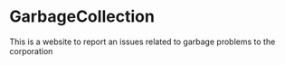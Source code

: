 # GarbageCollection
This is a website to report an issues related to garbage problems to the corporation
